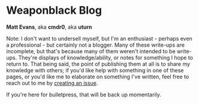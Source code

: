 # Weaponblack Blog
__Matt Evans__, aka __cmdr0__, aka __uturn__

Note: I don't want to undersell myself, but I'm an enthusiast - perhaps even a professional - but certainly not a blogger.  Many of these write-ups are incomplete, but that's because many of them weren't intended to be write-ups.  They're displays of knowledge/ability, or notes for something I hope to return to.  That being said, the point of publishing them at all is to share my knowledge with others; if you'd like help with something in one of these pages, or you'd like me to elaborate on something I've written, feel free to reach out to me by [creating an issue](https://github.com/cmdr0/cmdr0.github.io/issues).

If you're here for bulletpress, that will be back up momentarily.